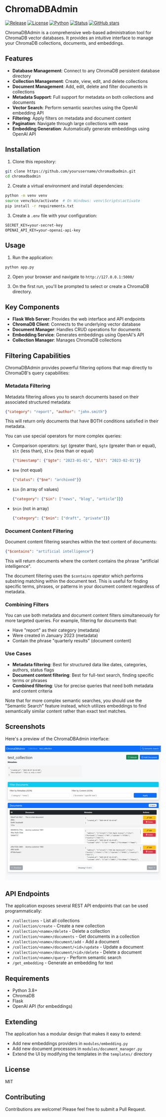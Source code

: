# ChromaDBAdmin

[![Release](https://img.shields.io/github/v/release/j-lag/chromadbadmin?include_prereleases&sort=semver)](https://github.com/j-lag/chromadbadmin/releases)
[![License](https://img.shields.io/github/license/j-lag/chromadbadmin)](https://github.com/j-lag/chromadbadmin/blob/main/LICENSE)
[![Python](https://img.shields.io/badge/python-3.6%2B-blue)](https://www.python.org/downloads/)
[![Status](https://img.shields.io/badge/status-production-brightgreen)](https://github.com/j-lag/chromadbadmin)
[![GitHub stars](https://img.shields.io/github/stars/j-lag/chromadbadmin)](https://github.com/j-lag/chromadbadmin/stargazers)


ChromaDBAdmin is a comprehensive web-based administration tool for ChromaDB vector databases. It provides an intuitive interface to manage your ChromaDB collections, documents, and embeddings.

## Features

- **Database Management**: Connect to any ChromaDB persistent database directory
- **Collection Management**: Create, view, edit, and delete collections
- **Document Management**: Add, edit, delete and filter documents in collections
- **Metadata Support**: Full support for metadata on both collections and documents
- **Vector Search**: Perform semantic searches using the OpenAI embedding API
- **Filtering**: Apply filters on metadata and document content
- **Pagination**: Navigate through large collections with ease
- **Embedding Generation**: Automatically generate embeddings using OpenAI API

## Installation

1. Clone this repository:
```bash
git clone https://github.com/yourusername/chromadbadmin.git
cd chromadbadmin
```

2. Create a virtual environment and install dependencies:
```bash
python -m venv venv
source venv/bin/activate  # On Windows: venv\Scripts\activate
pip install -r requirements.txt
```

3. Create a `.env` file with your configuration:
```
SECRET_KEY=your-secret-key
OPENAI_API_KEY=your-openai-api-key
```

## Usage

1. Run the application:
```bash
python app.py
```

2. Open your browser and navigate to `http://127.0.0.1:5000/`

3. On the first run, you'll be prompted to select or create a ChromaDB directory.

## Key Components

- **Flask Web Server**: Provides the web interface and API endpoints
- **ChromaDB Client**: Connects to the underlying vector database
- **Document Manager**: Handles CRUD operations for documents
- **Embedding Service**: Generates embeddings using OpenAI's API
- **Collection Manager**: Manages ChromaDB collections

## Filtering Capabilities

ChromaDBAdmin provides powerful filtering options that map directly to ChromaDB's query capabilities:

### Metadata Filtering

Metadata filtering allows you to search documents based on their associated structured metadata:

```json
{"category": "report", "author": "john.smith"}
```

This will return only documents that have BOTH conditions satisfied in their metadata.

You can use special operators for more complex queries:

- Comparison operators: `$gt` (greater than), `$gte` (greater than or equal), `$lt` (less than), `$lte` (less than or equal)
  ```json
  {"timestamp": {"$gte": "2023-01-01", "$lt": "2023-02-01"}}
  ```

- `$ne` (not equal)
  ```json
  {"status": {"$ne": "archived"}}
  ```

- `$in` (in array of values)
  ```json
  {"category": {"$in": ["news", "blog", "article"]}}
  ```

- `$nin` (not in array)
  ```json
  {"category": {"$nin": ["draft", "private"]}}
  ```

### Document Content Filtering

Document content filtering searches within the text content of documents:

```json
{"$contains": "artificial intelligence"}
```

This will return documents where the content contains the phrase "artificial intelligence".

The document filtering uses the `$contains` operator which performs substring matching within the document text. This is useful for finding specific terms, phrases, or patterns in your document content regardless of metadata.

### Combining Filters

You can use both metadata and document content filters simultaneously for more targeted queries. For example, filtering for documents that:
- Have "report" as their category (metadata)
- Were created in January 2023 (metadata)
- Contain the phrase "quarterly results" (document content)

### Use Cases

- **Metadata filtering**: Best for structured data like dates, categories, authors, status flags
- **Document content filtering**: Best for full-text search, finding specific terms or phrases
- **Combined filtering**: Use for precise queries that need both metadata and content criteria

Note that for more complex semantic searches, you should use the "Semantic Search" feature instead, which utilizes embeddings to find semantically similar content rather than exact text matches.

## Screenshots

Here's a preview of the ChromaDBAdmin interface:

![ChromaDBAdmin Collections Interface](pictures/collections.jpg)

## API Endpoints

The application exposes several REST API endpoints that can be used programmatically:

- `/collections` - List all collections
- `/collection/create` - Create a new collection
- `/collection/<name>/delete` - Delete a collection
- `/collection/<name>/documents` - Get documents in a collection
- `/collection/<name>/document/add` - Add a document
- `/collection/<name>/document/<id>/update` - Update a document
- `/collection/<name>/document/<id>/delete` - Delete a document
- `/collection/<name>/query` - Perform semantic search
- `/get_embedding` - Generate an embedding for text

## Requirements

- Python 3.8+
- ChromaDB
- Flask
- OpenAI API (for embeddings)

## Extending

The application has a modular design that makes it easy to extend:

- Add new embeddings providers in `modules/embedding.py`
- Add new document processors in `modules/document_manager.py`
- Extend the UI by modifying the templates in the `templates/` directory

## License

MIT

## Contributing

Contributions are welcome! Please feel free to submit a Pull Request.
